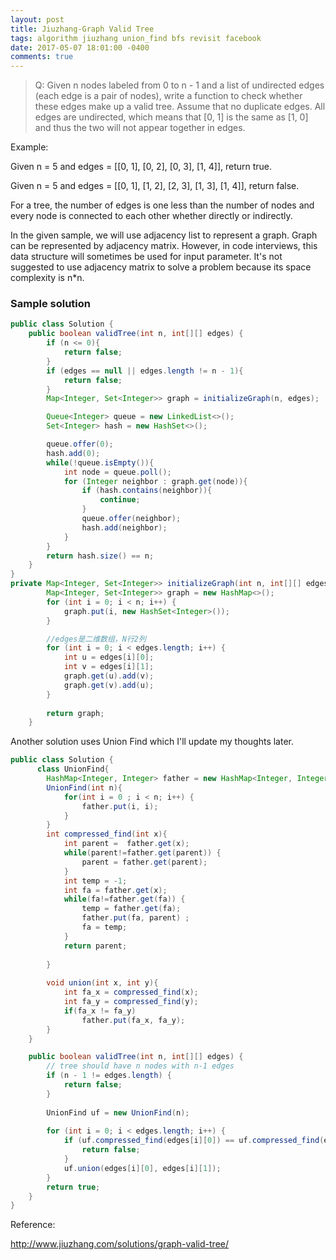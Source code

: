 ```yaml
---
layout: post
title: Jiuzhang-Graph Valid Tree
tags: algorithm jiuzhang union_find bfs revisit facebook
date: 2017-05-07 18:01:00 -0400
comments: true
---
```

>Q: Given n nodes labeled from 0 to n - 1 and a list of undirected edges (each edge is a pair of nodes), write a function to check whether these edges make up a valid tree. Assume that no duplicate edges. All edges are undirected, which means that [0, 1] is the same as [1, 0] and thus the two will not appear together in edges.

Example:

Given n = 5 and edges = [[0, 1], [0, 2], [0, 3], [1, 4]], return true.

Given n = 5 and edges = [[0, 1], [1, 2], [2, 3], [1, 3], [1, 4]], return false.

For a tree, the number of edges is one less than the number of nodes and every node is connected to each other whether directly or indirectly.

In the given sample, we will use adjacency list to represent a graph. Graph can be represented by adjacency matrix. However, in code interviews, this data structure will sometimes be used for input parameter. It's not suggested to use adjacency matrix to solve a problem because its space complexity is n*n.

### Sample solution

```java
public class Solution {
    public boolean validTree(int n, int[][] edges) {
        if (n <= 0){
            return false;
        }
        if (edges == null || edges.length != n - 1){
            return false;
        }
        Map<Integer, Set<Integer>> graph = initializeGraph(n, edges);

        Queue<Integer> queue = new LinkedList<>();
        Set<Integer> hash = new HashSet<>();

        queue.offer(0);
        hash.add(0);
        while(!queue.isEmpty()){
            int node = queue.poll();
            for (Integer neighbor : graph.get(node)){
                if (hash.contains(neighbor)){
                    continue;
                }
                queue.offer(neighbor);
                hash.add(neighbor);
            }
        }
        return hash.size() == n;    
    }
}
private Map<Integer, Set<Integer>> initializeGraph(int n, int[][] edges) {
        Map<Integer, Set<Integer>> graph = new HashMap<>();
        for (int i = 0; i < n; i++) {
            graph.put(i, new HashSet<Integer>());
        }

        //edges是二维数组，N行2列
        for (int i = 0; i < edges.length; i++) {
            int u = edges[i][0];
            int v = edges[i][1];
            graph.get(u).add(v);
            graph.get(v).add(u);
        }
        
        return graph;
    }
```

Another solution uses Union Find which I'll update my thoughts later.

```java
public class Solution {
      class UnionFind{
        HashMap<Integer, Integer> father = new HashMap<Integer, Integer>();
        UnionFind(int n){
            for(int i = 0 ; i < n; i++) {
                father.put(i, i); 
            }
        }
        int compressed_find(int x){
            int parent =  father.get(x);
            while(parent!=father.get(parent)) {
                parent = father.get(parent);
            }
            int temp = -1;
            int fa = father.get(x);
            while(fa!=father.get(fa)) {
                temp = father.get(fa);
                father.put(fa, parent) ;
                fa = temp;
            }
            return parent;
                
        }
        
        void union(int x, int y){
            int fa_x = compressed_find(x);
            int fa_y = compressed_find(y);
            if(fa_x != fa_y)
                father.put(fa_x, fa_y);
        }
    }

    public boolean validTree(int n, int[][] edges) {
        // tree should have n nodes with n-1 edges
        if (n - 1 != edges.length) {
            return false;
        }
        
        UnionFind uf = new UnionFind(n);
        
        for (int i = 0; i < edges.length; i++) {
            if (uf.compressed_find(edges[i][0]) == uf.compressed_find(edges[i][1])) {
                return false;
            }
            uf.union(edges[i][0], edges[i][1]);
        }
        return true;
    }
}
```

Reference:

http://www.jiuzhang.com/solutions/graph-valid-tree/
